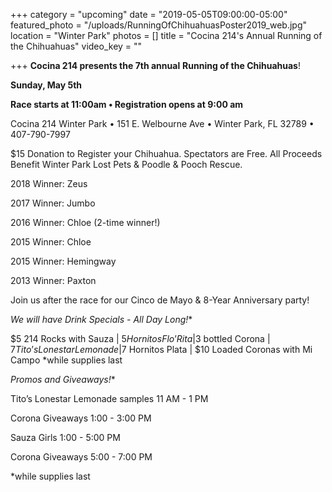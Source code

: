 +++
category = "upcoming"
date = "2019-05-05T09:00:00-05:00"
featured_photo = "/uploads/RunningOfChihuahuasPoster2019_web.jpg"
location = "Winter Park"
photos = []
title = "Cocina 214's Annual Running of the Chihuahuas"
video_key = ""

+++
**Cocina 214 presents the 7th annual** **Running of the Chihuahuas**!

**Sunday, May 5th** 

**Race starts at 11:00am • Registration opens at 9:00 am**

Cocina 214 Winter Park • 151 E. Welbourne Ave • Winter Park, FL 32789 • 407-790-7997

$15 Donation to Register your Chihuahua. Spectators are Free. All Proceeds Benefit Winter Park Lost Pets & Poodle & Pooch Rescue.

2018 Winner: Zeus

2017 Winner: Jumbo

2016 Winner: Chloe (2-time winner!)

2015 Winner: Chloe 

2015 Winner: Hemingway

2013 Winner: Paxton

Join us after the race for our Cinco de Mayo & 8-Year Anniversary party!

**We will have Drink Specials - All Day Long*!**

$5 214 Rocks with Sauza | $5 Hornitos Flo’Rita |$3 bottled Corona | $7 Tito’s Lonestar Lemonade|$7 Hornitos Plata | $10 Loaded Coronas with Mi Campo *while supplies last

**Promos and Giveaways*!**

Tito’s Lonestar Lemonade samples 11 AM - 1 PM

Corona Giveaways 1:00 - 3:00 PM

Sauza Girls 1:00 - 5:00 PM

Corona Giveaways 5:00 - 7:00 PM

\*while supplies last